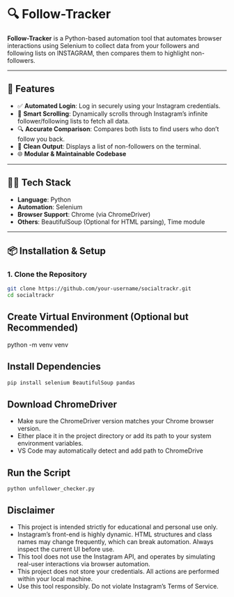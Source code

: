 # 🔍 Follow-Tracker

**Follow-Tracker** is a Python-based automation tool that automates browser interactions using Selenium to collect data from your followers and following lists on INSTAGRAM, then compares them to highlight non-followers.

---

## 🚀 Features

- ✅ **Automated Login**: Log in securely using your Instagram credentials.
- 🔄 **Smart Scrolling**: Dynamically scrolls through Instagram’s infinite follower/following lists to fetch all data.
- 🔍 **Accurate Comparison**: Compares both lists to find users who don’t follow you back.
- 📄 **Clean Output**: Displays a list of non-followers on the terminal.
- 🌐 **Modular & Maintainable Codebase**

---

## 🧑‍💻 Tech Stack

- **Language**: Python
- **Automation**: Selenium
- **Browser Support**: Chrome (via ChromeDriver)
- **Others**: BeautifulSoup (Optional for HTML parsing), Time module

---

## 📦 Installation & Setup

### 1. Clone the Repository

```bash
git clone https://github.com/your-username/socialtrackr.git
cd socialtrackr
```

## Create Virtual Environment (Optional but Recommended)
python -m venv venv

## Install Dependencies
```bash
pip install selenium BeautifulSoup pandas
```
## Download ChromeDriver
- Make sure the ChromeDriver version matches your Chrome browser version.
- Either place it in the project directory or add its path to your system environment variables.
- VS Code may automatically detect and add path to ChromeDrive

## Run the Script
```
python unfollower_checker.py
```

## Disclaimer
- This project is intended strictly for educational and personal use only.
- Instagram’s front-end is highly dynamic. HTML structures and class names may change frequently, which can break automation. Always inspect the current UI before use.
- This tool does not use the Instagram API, and operates by simulating real-user interactions via browser automation.
- This project does not store your credentials. All actions are performed within your local machine.
- Use this tool responsibly. Do not violate Instagram’s Terms of Service.

  





